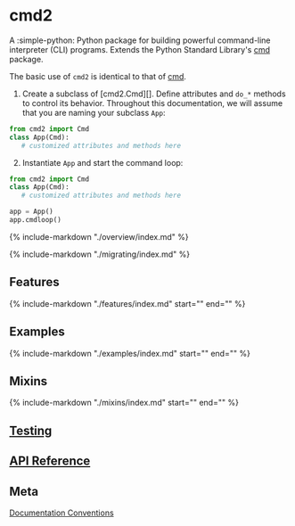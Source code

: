# cmd2

A :simple-python: Python package for building powerful command-line interpreter (CLI) programs.
Extends the Python Standard Library's [cmd](https://docs.python.org/3/library/cmd.html) package.

The basic use of `cmd2` is identical to that of [cmd](https://docs.python.org/3/library/cmd.html).

1.  Create a subclass of [cmd2.Cmd][]. Define attributes and `do_*` methods to control its behavior.
    Throughout this documentation, we will assume that you are naming your subclass `App`:

```py title="Creating a class inherited from cmd2.Cmd" linenums="1"
from cmd2 import Cmd
class App(Cmd):
   # customized attributes and methods here
```

2.  Instantiate `App` and start the command loop:

```py title="Instantiating and starting a cmd2 app" linenums="1" hl_lines="5-6"
from cmd2 import Cmd
class App(Cmd):
   # customized attributes and methods here

app = App()
app.cmdloop()
```

<!-- Getting Started -->

{%
   include-markdown "./overview/index.md"
%}

<!-- Migrating from cmd -->

{%
   include-markdown "./migrating/index.md"
%}

## Features

{%
   include-markdown "./features/index.md"
    start="<!--intro-start-->"
    end="<!--intro-end-->"
%}

## Examples

{%
   include-markdown "./examples/index.md"
    start="<!--intro-start-->"
    end="<!--intro-end-->"
%}

## Mixins

{%
   include-markdown "./mixins/index.md"
    start="<!--intro-start-->"
    end="<!--intro-end-->"
%}

## [Testing](testing.md)

## [API Reference](api/index.md)

## Meta

[Documentation Conventions](doc_conventions.md)
